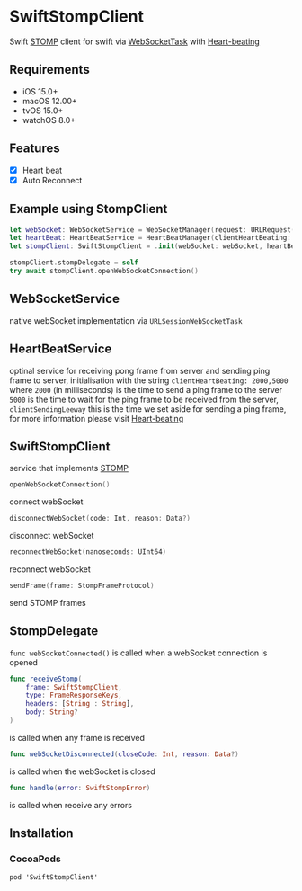 # SwiftStompClient

Swift [STOMP](https://stomp.github.io) client for swift via [WebSocketTask](https://developer.apple.com/documentation/foundation/urlsessionwebsockettask) with [Heart-beating](https://stomp.github.io/stomp-specification-1.2.html#Heart-beating)

## Requirements

 - iOS 15.0+
 - macOS 12.00+
 - tvOS 15.0+
 - watchOS 8.0+

## Features

- [x] Heart beat
- [x] Auto Reconnect

## Example using StompClient

```swift
let webSocket: WebSocketService = WebSocketManager(request: URLRequest(url: NetworkConstants.baseSTOMP))
let heartBeat: HeartBeatService = HeartBeatManager(clientHeartBeating: "2000,5000", clientSendingLeeway: 0.0)
let stompClient: SwiftStompClient = .init(webSocket: webSocket, heartBeat: heartBeat)

stompClient.stompDelegate = self
try await stompClient.openWebSocketConnection()
```

## WebSocketService

native webSocket implementation via ```URLSessionWebSocketTask```

## HeartBeatService

optinal service for receiving pong frame from server and sending ping frame to server, initialisation with the string ```clientHeartBeating: 2000,5000``` where ``2000`` (in milliseconds) is the time to send a ping frame to the server ```5000``` is the time to wait for the ping frame to be received from the server, ```clientSendingLeeway``` this is the time we set aside for sending a ping frame, for more information please visit [Heart-beating](https://stomp.github.io/stomp-specification-1.2.html#Heart-beating)

## SwiftStompClient

service that implements [STOMP](https://stomp.github.io)

```swift
openWebSocketConnection()
```
connect webSocket

```swift
disconnectWebSocket(code: Int, reason: Data?)
```
disconnect webSocket

```swift
reconnectWebSocket(nanoseconds: UInt64)
```
reconnect webSocket

```swift
sendFrame(frame: StompFrameProtocol)
```
send STOMP frames

## StompDelegate

```func webSocketConnected()``` 
is called when a webSocket connection is opened

```swift
func receiveStomp(
    frame: SwiftStompClient,
    type: FrameResponseKeys,
    headers: [String : String],
    body: String?
)
```
is called when any frame is received

```swift
func webSocketDisconnected(closeCode: Int, reason: Data?)
```
is called when the webSocket is closed

```swift
func handle(error: SwiftStompError)
```
is called when receive any errors

## Installation

### CocoaPods

```pod 'SwiftStompClient'```
